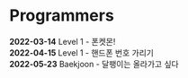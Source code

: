 # Programmers
**2022-03-14** Level 1 - 폰켓몬!<br>
**2022-04-15** Level 1 - 핸드폰 번호 가리기<br>
**2022-05-23** Baekjoon - 달팽이는 올라가고 싶다
